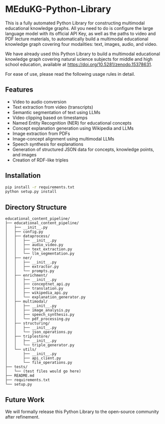 # MEduKG-Python-Library
This is a fully automated Python Library for constructing multimodal educational knowledge graphs. All you need to do is configure the large language model with its official API Key, as well as the paths to video and PDF lecture materials, to automatically build a multimodal educational knowledge graph covering four modalities: text, images, audio, and video.

We have already used this Python Library to build a multimodal educational knowledge graph covering natural science subjects for middle and high school education, available at https://doi.org/10.5281/zenodo.15378631.

For ease of use, please read the following usage rules in detail.

## Features

- Video to audio conversion
- Text extraction from video (transcripts)
- Semantic segmentation of text using LLMs
- Video clipping based on timestamps
- Named Entity Recognition (NER) for educational concepts
- Concept explanation generation using Wikipedia and LLMs
- Image extraction from PDFs
- Image-concept alignment using multimodal LLMs
- Speech synthesis for explanations
- Generation of structured JSON data for concepts, knowledge points, and images
- Creation of RDF-like triples

## Installation

```bash
pip install -r requirements.txt
python setup.py install
```

## Directory Structure
```code
educational_content_pipeline/
├── educational_content_pipeline/
│   ├── __init__.py
│   ├── config.py
│   ├── dataprocess/
│   │   ├── __init__.py
│   │   ├── audio_video.py
│   │   ├── text_extraction.py
│   │   └── llm_segmentation.py
│   ├── ner/
│   │   ├── __init__.py
│   │   ├── extractor.py
│   │   └── prompts.py
│   ├── enrichment/
│   │   ├── __init__.py
│   │   ├── conceptnet_api.py
│   │   ├── translation.py
│   │   ├── wikipedia_api.py
│   │   └── explanation_generator.py
│   ├── multimodal/
│   │   ├── __init__.py
│   │   ├── image_analysis.py
│   │   ├── speech_synthesis.py
│   │   └── pdf_processing.py
│   ├── structuring/
│   │   ├── __init__.py
│   │   └── json_operations.py
│   ├── triplestore/
│   │   ├── __init__.py
│   │   └── triple_generator.py
│   └── utils/
│       ├── __init__.py
│       ├── api_client.py
│       └── file_operations.py
├── tests/
│   └── (test files would go here)
├── README.md
├── requirements.txt
└── setup.py
```
## Future Work
We will formally release this Python Library to the open-source community after refinement.
